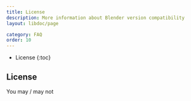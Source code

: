 ```yaml
---
title: License
description: More information about Blender version compatibility
layout: libdoc/page

category: FAQ
order: 10
---
```

- License
{:toc}

## License
You may / may not
